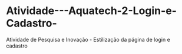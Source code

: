# Atividade---Aquatech-2-Login-e-Cadastro-
Atividade de Pesquisa e Inovação - Estilização da página de login e cadastro
